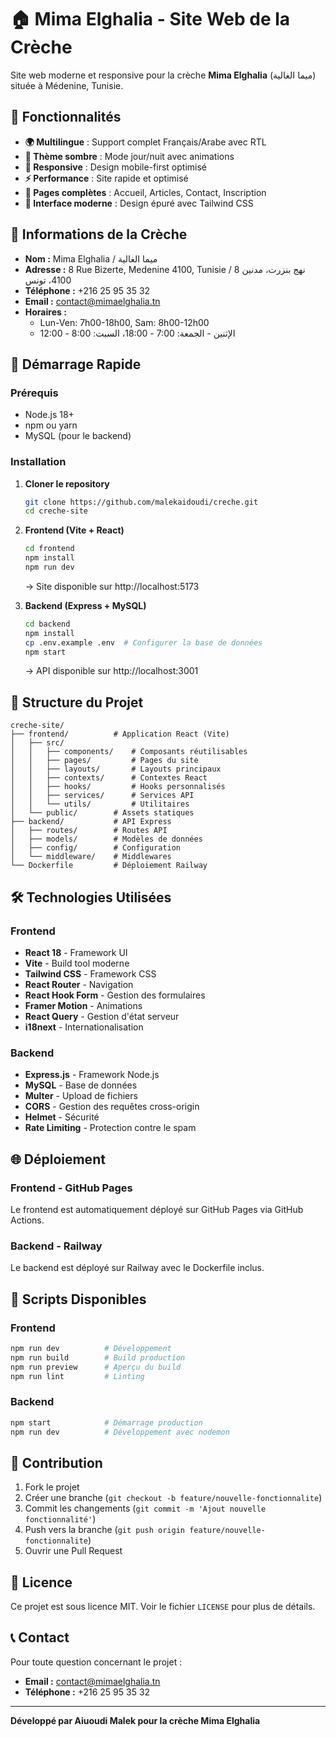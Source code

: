 # 🏠 Mima Elghalia - Site Web de la Crèche

Site web moderne et responsive pour la crèche **Mima Elghalia** (ميما الغالية) située à Médenine, Tunisie.

## 🌟 Fonctionnalités

- **🌍 Multilingue** : Support complet Français/Arabe avec RTL
- **🌙 Thème sombre** : Mode jour/nuit avec animations
- **📱 Responsive** : Design mobile-first optimisé
- **⚡ Performance** : Site rapide et optimisé
- **📝 Pages complètes** : Accueil, Articles, Contact, Inscription
- **🎨 Interface moderne** : Design épuré avec Tailwind CSS

## 🏢 Informations de la Crèche

- **Nom :** Mima Elghalia / ميما الغالية
- **Adresse :** 8 Rue Bizerte, Medenine 4100, Tunisie / 8 نهج بنزرت، مدنين 4100، تونس
- **Téléphone :** +216 25 95 35 32
- **Email :** contact@mimaelghalia.tn
- **Horaires :** 
  - Lun-Ven: 7h00-18h00, Sam: 8h00-12h00
  - الإثنين - الجمعة: 7:00 - 18:00، السبت: 8:00 - 12:00

## 🚀 Démarrage Rapide

### Prérequis
- Node.js 18+ 
- npm ou yarn
- MySQL (pour le backend)

### Installation

1. **Cloner le repository**
   ```bash
   git clone https://github.com/malekaidoudi/creche.git
   cd creche-site
   ```

2. **Frontend (Vite + React)**
   ```bash
   cd frontend
   npm install
   npm run dev
   ```
   → Site disponible sur http://localhost:5173

3. **Backend (Express + MySQL)**
   ```bash
   cd backend
   npm install
   cp .env.example .env  # Configurer la base de données
   npm start
   ```
   → API disponible sur http://localhost:3001

## 📁 Structure du Projet

```
creche-site/
├── frontend/          # Application React (Vite)
│   ├── src/
│   │   ├── components/    # Composants réutilisables
│   │   ├── pages/         # Pages du site
│   │   ├── layouts/       # Layouts principaux
│   │   ├── contexts/      # Contextes React
│   │   ├── hooks/         # Hooks personnalisés
│   │   ├── services/      # Services API
│   │   └── utils/         # Utilitaires
│   └── public/        # Assets statiques
├── backend/           # API Express
│   ├── routes/        # Routes API
│   ├── models/        # Modèles de données
│   ├── config/        # Configuration
│   └── middleware/    # Middlewares
└── Dockerfile         # Déploiement Railway
```

## 🛠️ Technologies Utilisées

### Frontend
- **React 18** - Framework UI
- **Vite** - Build tool moderne
- **Tailwind CSS** - Framework CSS
- **React Router** - Navigation
- **React Hook Form** - Gestion des formulaires
- **Framer Motion** - Animations
- **React Query** - Gestion d'état serveur
- **i18next** - Internationalisation

### Backend
- **Express.js** - Framework Node.js
- **MySQL** - Base de données
- **Multer** - Upload de fichiers
- **CORS** - Gestion des requêtes cross-origin
- **Helmet** - Sécurité
- **Rate Limiting** - Protection contre le spam

## 🌐 Déploiement

### Frontend - GitHub Pages
Le frontend est automatiquement déployé sur GitHub Pages via GitHub Actions.

### Backend - Railway
Le backend est déployé sur Railway avec le Dockerfile inclus.

## 📝 Scripts Disponibles

### Frontend
```bash
npm run dev          # Développement
npm run build        # Build production
npm run preview      # Aperçu du build
npm run lint         # Linting
```

### Backend
```bash
npm start            # Démarrage production
npm run dev          # Développement avec nodemon
```

## 🤝 Contribution

1. Fork le projet
2. Créer une branche (`git checkout -b feature/nouvelle-fonctionnalite`)
3. Commit les changements (`git commit -m 'Ajout nouvelle fonctionnalité'`)
4. Push vers la branche (`git push origin feature/nouvelle-fonctionnalite`)
5. Ouvrir une Pull Request

## 📄 Licence

Ce projet est sous licence MIT. Voir le fichier `LICENSE` pour plus de détails.

## 📞 Contact

Pour toute question concernant le projet :
- **Email :** contact@mimaelghalia.tn
- **Téléphone :** +216 25 95 35 32

---

**Développé par Aiuoudi Malek pour la crèche Mima Elghalia**
